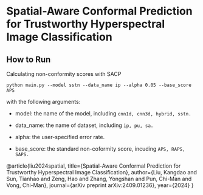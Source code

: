 # Spatial-Aware Conformal Prediction for Trustworthy Hyperspectral Image Classification

## How to Run

Calculating non-conformity scores with SACP

```
python main.py --model sstn --data_name ip --alpha 0.05 --base_score APS
```

with the following arguments:

- model: the name of the model, including ```cnn1d, cnn3d, hybrid, sstn.```


- data_name: the name of dataset, including ```ip, pu, sa.```
- alpha: the user-specified error rate.
- base_score: the standard non-coformity score, incuding ```APS, RAPS, SAPS.```


@article{liu2024spatial,
  title={Spatial-Aware Conformal Prediction for Trustworthy Hyperspectral Image Classification},
  author={Liu, Kangdao and Sun, Tianhao and Zeng, Hao and Zhang, Yongshan and Pun, Chi-Man and Vong, Chi-Man},
  journal={arXiv preprint arXiv:2409.01236},
  year={2024}
}

